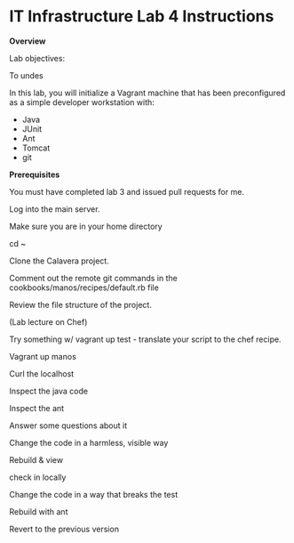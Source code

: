 # IT Infrastructure Lab 4 Instructions #
**Overview** 

Lab objectives: 

To undes

In this lab, you will initialize a Vagrant machine that has been preconfigured as a simple developer workstation with:

* Java
* JUnit
* Ant
* Tomcat
* git

**Prerequisites**

You must have completed lab 3 and issued pull requests for me.

 
Log into the main server. 

Make sure you are in your home directory

cd ~

Clone the Calavera project. 

Comment out the remote git commands in the cookbooks/manos/recipes/default.rb file

Review the file structure of the project. 

(Lab lecture on Chef)

Try something w/ vagrant up test - translate your script to the chef recipe. 

Vagrant up manos

Curl the localhost

Inspect the java code

Inspect the ant

Answer some questions about it

Change the code in a harmless, visible way

Rebuild & view

check in locally

Change the code in a way that breaks the test

Rebuild with ant

Revert to the previous version













